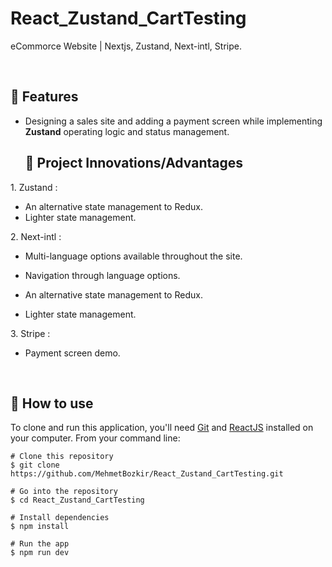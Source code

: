 # React_Zustand_CartTesting


eCommorce Website | Nextjs, Zustand, Next-intl, Stripe.


<p align="center"> 

<br> 
  
:wrench: Features 
  -----------------------------

- Designing a sales site and adding a payment screen while implementing <b>Zustand</b> operating logic and status management.


  ## 💬 Project Innovations/Advantages

1\. Zustand :

  - An alternative state management to Redux.
  - Lighter state management.

2\. Next-intl :

  - Multi-language options available throughout the site.
  - Navigation through language options.

  - An alternative state management to Redux.
  - Lighter state management.

3\. Stripe :

  - Payment screen demo.

<br> 
 
  ## :book: How to use
To clone and run this application, you'll need [Git](https://git-scm.com/downloads) and [ReactJS](https://reactjs.org/docs/getting-started.html) installed on your computer. From your command line:

```
# Clone this repository
$ git clone https://github.com/MehmetBozkir/React_Zustand_CartTesting.git

# Go into the repository
$ cd React_Zustand_CartTesting

# Install dependencies
$ npm install

# Run the app
$ npm run dev
```
